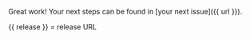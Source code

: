 Great work! Your next steps can be found in [your next issue]({{ url }}).


{{ release }} = release URL
